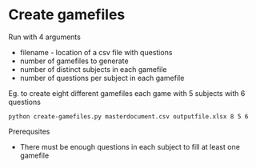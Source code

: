 # Create gamefiles

Run with 4 arguments
- filename - location of a csv file with questions
- number of gamefiles to generate
- number of distinct subjects in each gamefile
- number of questions per subject in each gamefile

Eg. to create eight different gamefiles each game with 5 subjects with 6 questions

```
python create-gamefiles.py masterdocument.csv outputfile.xlsx 8 5 6
```


Prerequsites
- There must be enough questions in each subject to fill at least one gamefile
